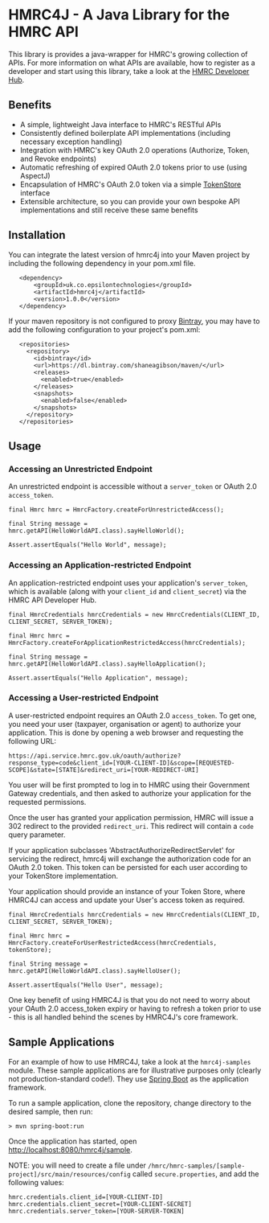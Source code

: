 # HMRC4J - A Java Library for the HMRC API

This library is provides a java-wrapper for HMRC's growing collection of APIs. For more information on what APIs are available, how to register as a developer and start using this library, take a look at the [HMRC Developer Hub](https://developer.service.hmrc.gov.uk/api-documentation). 

## Benefits

- A simple, lightweight Java interface to HMRC's RESTful APIs
- Consistently defined boilerplate API implementations (including necessary exception handling)
- Integration with HMRC's key OAuth 2.0 operations (Authorize, Token, and Revoke endpoints)
- Automatic refreshing of expired OAuth 2.0 tokens prior to use (using AspectJ)
- Encapsulation of HMRC's OAuth 2.0 token via a simple [TokenStore](https://github.com/shaneagibson/hmrc4j/blob/master/hmrc4j/src/main/java/uk/co/epsilontechnologies/hmrc4j/core/oauth20/TokenStore.java) interface
- Extensible architecture, so you can provide your own bespoke API implementations and still receive these same benefits

## Installation

You can integrate the latest version of hmrc4j into your Maven project by including the following dependency in your pom.xml file.

       <dependency>
           <groupId>uk.co.epsilontechnologies</groupId>
           <artifactId>hmrc4j</artifactId>
           <version>1.0.0</version>
       </dependency>

If your maven repository is not configured to proxy [Bintray](https://bintray.com/), you may have to add the following configuration to your project's pom.xml:

       <repositories>
         <repository>
           <id>bintray</id>
           <url>https://dl.bintray.com/shaneagibson/maven/</url>
           <releases>
             <enabled>true</enabled>
           </releases>
           <snapshots>
             <enabled>false</enabled>
           </snapshots>
         </repository>
       </repositories>

## Usage

### Accessing an Unrestricted Endpoint

An unrestricted endpoint is accessible without a `server_token` or OAuth 2.0 `access_token`.

    final Hmrc hmrc = HmrcFactory.createForUnrestrictedAccess();

    final String message = hmrc.getAPI(HelloWorldAPI.class).sayHelloWorld();

    Assert.assertEquals("Hello World", message);


### Accessing an Application-restricted Endpoint

An application-restricted endpoint uses your application's `server_token`, which is available (along with your `client_id` and `client_secret`) via the HMRC API Developer Hub.

    final HmrcCredentials hmrcCredentials = new HmrcCredentials(CLIENT_ID, CLIENT_SECRET, SERVER_TOKEN);

    final Hmrc hmrc = HmrcFactory.createForApplicationRestrictedAccess(hmrcCredentials);

    final String message = hmrc.getAPI(HelloWorldAPI.class).sayHelloApplication();

    Assert.assertEquals("Hello Application", message);


### Accessing a User-restricted Endpoint

A user-restricted endpoint requires an OAuth 2.0 `access_token`. To get one, you need your user (taxpayer, organisation or agent) to authorize your application. This is done by opening a web browser and requesting the following URL:

`https://api.service.hmrc.gov.uk/oauth/authorize?response_type=code&client_id=[YOUR-CLIENT-ID]&scope=[REQUESTED-SCOPE]&state=[STATE]&redirect_uri=[YOUR-REDIRECT-URI]`

You user will be first prompted to log in to HMRC using their Government Gateway credentials, and then asked to authorize your application for the requested permissions.

Once the user has granted your application permission, HMRC will issue a 302 redirect to the provided `redirect_uri`. This redirect will contain a `code` query parameter.

If your application subclasses 'AbstractAuthorizeRedirectServlet' for servicing the redirect, hmrc4j will exchange the authorization code for an OAuth 2.0 token. This token can be persisted for each user according to your TokenStore implementation.

Your application should provide an instance of your Token Store, where HMRC4J can access and update your User's access token as required.

    final HmrcCredentials hmrcCredentials = new HmrcCredentials(CLIENT_ID, CLIENT_SECRET, SERVER_TOKEN);

    final Hmrc hmrc = HmrcFactory.createForUserRestrictedAccess(hmrcCredentials, tokenStore);

    final String message = hmrc.getAPI(HelloWorldAPI.class).sayHelloUser();

    Assert.assertEquals("Hello User", message);
 
One key benefit of using HMRC4J is that you do not need to worry about your OAuth 2.0 access_token expiry or having to refresh a token prior to use - this is all handled behind the scenes by HMRC4J's core framework.

## Sample Applications

For an example of how to use HMRC4J, take a look at the `hmrc4j-samples` module. These sample applications are for illustrative purposes only (clearly not production-standard code!). They use [Spring Boot](http://projects.spring.io/spring-boot/) as the application framework. 

To run a sample application, clone the repository, change directory to the desired sample, then run:

    > mvn spring-boot:run
    
Once the application has started, open [http://localhost:8080/hmrc4j/sample](http://localhost:8080/hmrc4j/sample).

NOTE: you will need to create a file under `/hmrc/hmrc-samples/[sample-project]/src/main/resources/config` called `secure.properties`, and add the following values:

    hmrc.credentials.client_id=[YOUR-CLIENT-ID]
    hmrc.credentials.client_secret=[YOUR-CLIENT-SECRET]
    hmrc.credentials.server_token=[YOUR-SERVER-TOKEN]
